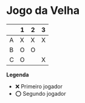 # Jogo da Velha

|   | 1 | 2 | 3 |
|---|---|---|---|
| A | X  |  X | X  |
| B |  O | O  |   |
| C | O  |   |  X |

**Legenda**

- ❌ Primeiro jogador 
- ⭕ Segundo jogador